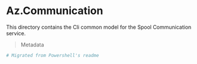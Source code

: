 <!-- region Generated -->
# Az.Communication
This directory contains the Cli common model for the Spool Communication service.

> Metadata
``` yaml
# Migrated from Powershell's readme

```
